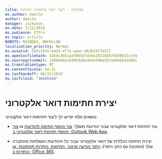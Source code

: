 ```yaml
---
title: אלכימיה - ליצור דואר אלקטרוני חתימות
ms.author: daeite
author: daeite
manager: jackiesm
ms.date: 1/12/2018
ms.audience: ITPro
ms.topic: article
ROBOTS: NOINDEX, NOFOLLOW
localization_priority: Normal
ms.assetid: 563c1541-b4d3-4f7a-aaec-8b3b1477e517
ms.openlocfilehash: 32b4cdb51aaf065d7da5a1021b6970d50815cc9e
ms.sourcegitcommit: 1d98db8acb9959aba3b5e308a567ade6b62da56c
ms.translationtype: MT
ms.contentlocale: he-IL
ms.lasthandoff: 08/22/2019
ms.locfileid: "36505544"
---
```

# <a name="create-email-signatures"></a>יצירת חתימות דואר אלקטרוני

נושאים אלה יסייעו לך ליצור חתימות דואר אלקטרוני:
  
- צור חתימת דואר אלקטרוני עבור הודעות משלך: [צור והוסף חתימה להודעות](https://support.office.com/article/8ee5d4f4-68fd-464a-a1c1-0e1c80bb27f2.aspx) או [צור והוסף חתימת דואר אלקטרוני ב- Outlook Web App](https://support.office.com/article/0f230564-11b9-4239-83de-f10cbe4dfdfc.aspx).
    
- יצירת חתימה הכללית של דואר אלקטרוני עבור כל ההודעות הנשלחות מהחברה שלך (המכונה גם כתב ויתור): [ויתור הודעה ארגוני, חתימות, כותרות תחתונות, או כותרות ב- Office 365](https://go.microsoft.com/fwlink/p/?linkid=391096).
    

